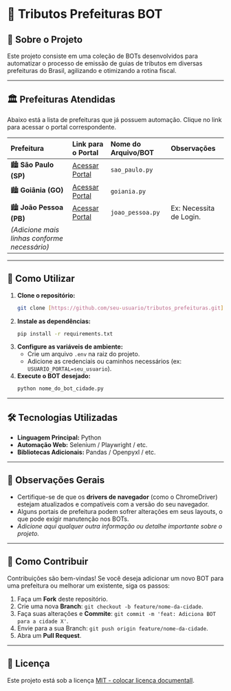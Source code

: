 # 🤖 Tributos Prefeituras BOT

## 📖 Sobre o Projeto

Este projeto consiste em uma coleção de BOTs desenvolvidos para automatizar o processo de emissão de guias de tributos em diversas prefeituras do Brasil, agilizando e otimizando a rotina fiscal.

---

## 🏛️ Prefeituras Atendidas

Abaixo está a lista de prefeituras que já possuem automação. Clique no link para acessar o portal correspondente.

| Prefeitura | Link para o Portal | Nome do Arquivo/BOT | Observações |
| :--- | :--- | :--- | :--- |
| 🏙️ **São Paulo (SP)** | [Acessar Portal](https://itbi.prefeitura.sp.gov.br/forms/frm_sql.aspx?tipo=SQL#/) | `sao_paulo.py` |  |
| 🏙️ **Goiânia (GO)** | [Acessar Portal](https://itbi.goiania.go.gov.br/sistemas/saces/asp/saces00000f0.asp?sigla=sisti) | `goiania.py` |  |
| 🏙️ **João Pessoa (PB)** | [Acessar Portal](https://receita.joaopessoa.pb.gov.br/itbi/paginas/portal/login.html) | `joao_pessoa.py` | Ex: Necessita de Login. |
| *(Adicione mais linhas conforme necessário)* | | | |

---

## 🚀 Como Utilizar

1.  **Clone o repositório:**
    ```bash
    git clone [https://github.com/seu-usuario/tributos_prefeituras.git](https://github.com/seu-usuario/tributos_prefeituras.git)
    ```
2.  **Instale as dependências:**
    ```bash
    pip install -r requirements.txt
    ```
3.  **Configure as variáveis de ambiente:**
    - Crie um arquivo `.env` na raiz do projeto.
    - Adicione as credenciais ou caminhos necessários (ex: `USUARIO_PORTAL=seu_usuario`).
4.  **Execute o BOT desejado:**
    ```bash
    python nome_do_bot_cidade.py
    ```

---

## 🛠️ Tecnologias Utilizadas

* **Linguagem Principal:** Python
* **Automação Web:** Selenium / Playwright / etc.
* **Bibliotecas Adicionais:** Pandas / Openpyxl / etc.

---

## 📝 Observações Gerais

* Certifique-se de que os **drivers de navegador** (como o ChromeDriver) estejam atualizados e compatíveis com a versão do seu navegador.
* Alguns portais de prefeitura podem sofrer alterações em seus layouts, o que pode exigir manutenção nos BOTs.
* *Adicione aqui qualquer outra informação ou detalhe importante sobre o projeto.*

---

## 🤝 Como Contribuir

Contribuições são bem-vindas! Se você deseja adicionar um novo BOT para uma prefeitura ou melhorar um existente, siga os passos:

1.  Faça um **Fork** deste repositório.
2.  Crie uma nova **Branch**: `git checkout -b feature/nome-da-cidade`.
3.  Faça suas alterações e **Commite**: `git commit -m 'feat: Adiciona BOT para a cidade X'`.
4.  Envie para a sua Branch: `git push origin feature/nome-da-cidade`.
5.  Abra um **Pull Request**.

---

## 📄 Licença

Este projeto está sob a licença [MIT - colocar licença documentall](link-para-sua-licenca).